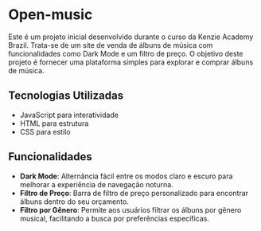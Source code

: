 # Open-music

Este é um projeto inicial desenvolvido durante o curso da Kenzie Academy Brazil. Trata-se de um site de venda de álbuns de música com funcionalidades como Dark Mode e um filtro de preço. O objetivo deste projeto é fornecer uma plataforma simples para explorar e comprar álbuns de música.

## Tecnologias Utilizadas

- JavaScript para interatividade
- HTML para estrutura
- CSS para estilo

## Funcionalidades

- **Dark Mode**: Alternância fácil entre os modos claro e escuro para melhorar a experiência de navegação noturna.
- **Filtro de Preço**: Barra de filtro de preço personalizado para encontrar álbuns dentro do seu orçamento.
- **Filtro por Gênero**: Permite aos usuários filtrar os álbuns por gênero musical, facilitando a busca por preferências específicas.
